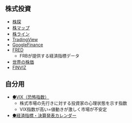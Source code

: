 ## 株式投資

- [株探](https://kabutan.jp/)
- [株マップ](https://jp.kabumap.com/)
- [株ライン](https://kabuline.com/)
- [TradingView](https://www.tradingview.com/)
- [GoogleFinance](https://www.google.com/finance/?hl=ja)
- [FRED](https://fred.stlouisfed.org/)
  - FRBが提供する経済指標データ
- [世界の株価](https://sekai-kabuka.com/)
- [FINVIZ](https://finviz.com/)

## 自分用

- [●VIX（恐怖指数）](https://www.google.com/finance/quote/VIX:INDEXCBOE?hl=ja&window=6M)
  - 株式市場の先行きに対する投資家の心理状態を示す指数
  - VIX指数が高い=値動きが激しく市場が不安定
- [●経済指標・決算発表カレンダー](https://www.sbisec.co.jp/ETGate/?_ControlID=WPLETmgR001Control&_PageID=WPLETmgR001Mdtl20&_DataStoreID=DSWPLETmgR001Control&_ActionID=DefaultAID&burl=iris_economicCalendar&cat1=market&cat2=economicCalender&dir=tl1-cal%7Ctl2-event%7Ctl3-week&file=index.html&getFlg=on)

